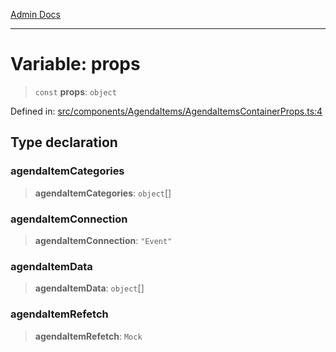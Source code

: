 [Admin Docs](/)

***

# Variable: props

> `const` **props**: `object`

Defined in: [src/components/AgendaItems/AgendaItemsContainerProps.ts:4](https://github.com/gautam-divyanshu/talawa-admin/blob/7e5a95aa37ca1c5b95489b6b18ea8cf85fb3559b/src/components/AgendaItems/AgendaItemsContainerProps.ts#L4)

## Type declaration

### agendaItemCategories

> **agendaItemCategories**: `object`[]

### agendaItemConnection

> **agendaItemConnection**: `"Event"`

### agendaItemData

> **agendaItemData**: `object`[]

### agendaItemRefetch

> **agendaItemRefetch**: `Mock`
